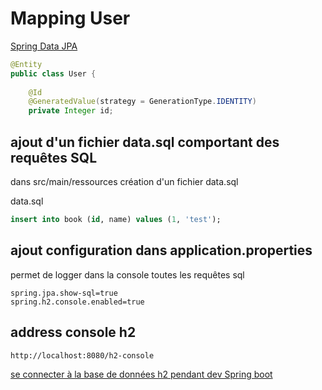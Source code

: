 # Mapping User


[Spring Data JPA](https://docs.spring.io/spring-data/jpa/docs/current/reference/html/#reference)

````java
@Entity
public class User {
	
	@Id
	@GeneratedValue(strategy = GenerationType.IDENTITY)
	private Integer id;
````

## ajout d'un fichier data.sql comportant des requêtes SQL

dans src/main/ressources création d'un fichier data.sql

data.sql

````sql
insert into book (id, name) values (1, 'test');
````

## ajout configuration dans application.properties

permet de logger dans la console toutes les requêtes sql

````
spring.jpa.show-sql=true
spring.h2.console.enabled=true
````

## address console h2

````
http://localhost:8080/h2-console
````

[se connecter à la base de données h2 pendant dev Spring boot](https://medium.com/@harittweets/how-to-connect-to-h2-database-during-development-testing-using-spring-boot-44bbb287570)